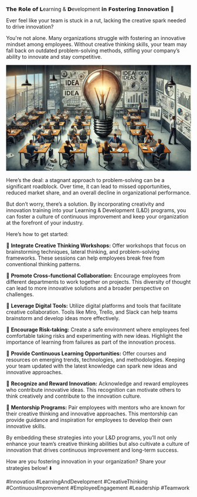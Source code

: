 𝗧𝗵𝗲 𝗥𝗼𝗹𝗲 𝗼𝗳 𝗟earning & 𝗗evelopment 𝗶𝗻 𝗙𝗼𝘀𝘁𝗲𝗿𝗶𝗻𝗴 𝗜𝗻𝗻𝗼𝘃𝗮𝘁𝗶𝗼𝗻 🚀

Ever feel like your team is stuck in a rut, lacking the creative spark needed to drive innovation?

You're not alone. Many organizations struggle with fostering an innovative mindset among employees. Without creative thinking skills, your team may fall back on outdated problem-solving methods, stifling your company’s ability to innovate and stay competitive.

![innovation](./images/039-ld.png)

Here’s the deal: a stagnant approach to problem-solving can be a significant roadblock. Over time, it can lead to missed opportunities, reduced market share, and an overall decline in organizational performance. 

But don’t worry, there’s a solution. By incorporating creativity and innovation training into your Learning & Development (L&D) programs, you can foster a culture of continuous improvement and keep your organization at the forefront of your industry.

Here’s how to get started:

🎯 **Integrate Creative Thinking Workshops:** Offer workshops that focus on brainstorming techniques, lateral thinking, and problem-solving frameworks. These sessions can help employees break free from conventional thinking patterns.

🎯 **Promote Cross-functional Collaboration:** Encourage employees from different departments to work together on projects. This diversity of thought can lead to more innovative solutions and a broader perspective on challenges.

🎯 **Leverage Digital Tools:** Utilize digital platforms and tools that facilitate creative collaboration. Tools like Miro, Trello, and Slack can help teams brainstorm and develop ideas more effectively.

🎯 **Encourage Risk-taking:** Create a safe environment where employees feel comfortable taking risks and experimenting with new ideas. Highlight the importance of learning from failures as part of the innovation process.

🎯 **Provide Continuous Learning Opportunities:** Offer courses and resources on emerging trends, technologies, and methodologies. Keeping your team updated with the latest knowledge can spark new ideas and innovative approaches.

🎯 **Recognize and Reward Innovation:** Acknowledge and reward employees who contribute innovative ideas. This recognition can motivate others to think creatively and contribute to the innovation culture.

🎯 **Mentorship Programs:** Pair employees with mentors who are known for their creative thinking and innovative approaches. This mentorship can provide guidance and inspiration for employees to develop their own innovative skills.

By embedding these strategies into your L&D programs, you’ll not only enhance your team’s creative thinking abilities but also cultivate a culture of innovation that drives continuous improvement and long-term success.

How are you fostering innovation in your organization? Share your strategies below! ⬇️

#Innovation #LearningAndDevelopment #CreativeThinking #ContinuousImprovement #EmployeeEngagement #Leadership #Teamwork